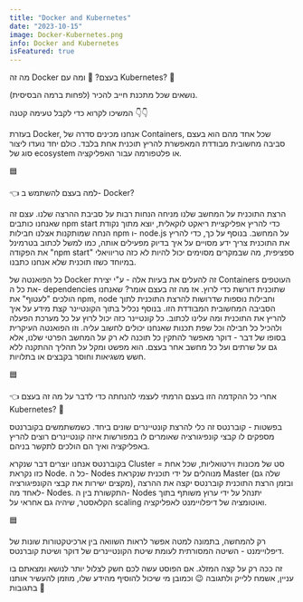 ```yaml
---
title: "Docker and Kubernetes"
date: "2023-10-15"
image: Docker-Kubernetes.png
info: Docker and Kubernetes
isFeatured: true
---
```


מה זה Docker בעצם? 🐋 ומה עם Kubernetes? 🚢

נושאים שכל מתכנת חייב להכיר (לפחות ברמה הבסיסית).

המשיכו לקרוא כדי לקבל טעימה קטנה 👇👇

בעזרת Docker, אנחנו מכינים סדרה של Containers, שכל אחד מהם הוא בעצם
סביבה מחשובית מבודדת המאפשרת להריץ תוכנית אחת בלבד. כולם יחד נועדו ליצור
סוג של ecosystem או פלטפורמה עבור האפליקציה.

🟦

👈 למה בעצם להשתמש ב- Docker?

הרצת התוכנית על המחשב שלנו מניחה הנחות רבות על סביבת ההרצה שלנו. עצם זה
שאנחנו כותבים npm start כדי להריץ אפליקציית ריאקט לוקאלית, יוצא מתוך
נקודת הנחה שמותקנות אצלנו חבילות npm ו- node.js על המחשב. בנוסף על כך,
כדי להריץ את התוכנית צריך ידע מסויים על איך בדיוק מפעילים אותה, כמו למשל
לכתוב בטרמינל את הפקודה \"npm start\" ספציפית, מה שבמקרים מסוימים יכול
להיות לא כזה טריוויאלי במיוחד כשזו תוכנית שלא אנחנו כתבנו.

כל הפואנטה של Docker זה להעלים את בעיות אלה - ע\"י יצירת Containers
העוטפים את כל ה- dependencies שתוכנית דורשת כדי לרוץ. אז מה זה בעצם
אומר? שאנחנו הולכים \"לעטוף\" את npm, node וחבילות נוספות שדרושות להרצת
התוכנית לתוך הסביבה המחשובית המבודדת הזו. בנוסף נכליל בתוך הקונטיינר קצת
מידע על איך להריץ את התוכנית ומה עלינו לכתוב. כל קונטיינר כזה יכול לרוץ
על כל מערכת הפעלה ולהכיל כל חבילה וכל שפת תכנות שאנחנו יכולים לחשוב
עליה. וזו הפואנטה העיקרית בסופו של דבר - דוקר מאפשר להתקין כל תוכנה לא
רק על המחשב הפרטי שלנו, אלא גם על שרתים ועל כל מחשב אחר בעצם. הוא מפשט
ומקל על תהליך ההתקנה ללא חשש משגיאות וחוסר בקבצים או בתלויות.

🟦

👈 אחרי כל ההקדמה הזו בעצם הרמתי לעצמי להנחתה כדי לדבר על מה זה בעצם
Kubernetes? 🤔

בפשטות - קוברנטס זה כלי להרצת קונטיינרים שונים ביחד. כשמשתמשים בקוברנטס
מספקים לו קבצי קונפיגורציה שאומרים לו במפורשות איזה קונטיינרים רוצים
להריץ באפליקציה ואיך הם הולכים לתקשר בניהם.

בקוברנטס אנחנו יוצרים דבר שנקרא Cluster = סט של מכונות וירטואליות, שכל
אחת כזו נקראת Node. כל ה- Nodes מנוהלים על ידי תוכנית שנקראת Master (שלה
גם מקצים ישירות את קבצי הקונפיגורציה), ובזמן הרצת התוכנית קוברנטס יקצה
את ההרצה לאחד מה- Nodes. התקשורת בין ה- Nodes יתנהל על ידי ערוץ משותף
בתוך הקלאסטר, שיהיה גם אחראי על scaling ואוטומציה של דיפלויימנט
לאפליקציה.

🟦

רק להמחשה, בתמונה למטה אפשר לראות השוואה בין ארכיטקטורות שונות של
דיפלויימנט - השיטה המסורתית לעומת שיטת הקונטיינרים של דוקר ושיטת
קוברנטס.

זה ככה רק על קצה המזלג. אם הפוסט עשה לכם חשק לצלול יותר לנושא ומצאתם בו
עניין, אשמח ללייק ולתגובה 😉 וכמובן מי שיכול להוסיף מהידע שלו, מוזמן
להעשיר אותנו בתגובות 🙌
